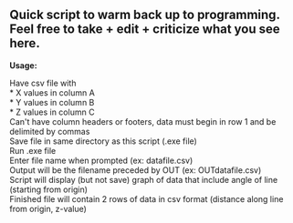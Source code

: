 ## Quick script to warm back up to programming. Feel free to take + edit + criticize what you see here.


**Usage:**

Have csv file with  
	* X values in column A  
	* Y values in column B  
	* Z values in column C  
Can't have column headers or footers, data must begin in row 1 and be delimited by commas  
Save file in same directory as this script (.exe file)  
Run .exe file  
	Enter file name when prompted (ex: datafile.csv)  
Output will be the filename preceded by OUT (ex: OUTdatafile.csv)  
Script will display (but not save) graph of data that include angle of line (starting from origin)  
Finished file will contain 2 rows of data in csv format (distance along line from origin, z-value)  

